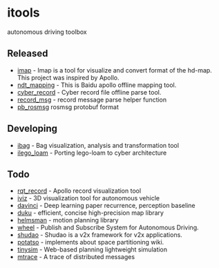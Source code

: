 # itools
autonomous driving toolbox

## Released
* [imap](https://github.com/daohu527/imap) - Imap is a tool for visualize and convert format of the hd-map. This project was inspired by Apollo.
* [ndt_mapping](https://github.com/daohu527/ndt_mapping) - This is Baidu apollo offline mapping tool.
* [cyber_record](https://github.com/daohu527/cyber_record) - Cyber record file offline parse tool.
* [record_msg](https://github.com/daohu527/record_msg) - record message parse helper function
* [pb_rosmsg](https://github.com/daohu527/pb_rosmsg) rosmsg protobuf format

## Developing
* [ibag](https://github.com/daohu527/ibag) - Bag visualization, analysis and transformation tool
* [ilego_loam](https://github.com/daohu527/ilego_loam) - Porting lego-loam to cyber architecture

## Todo
* [rqt_record](https://github.com/daohu527/rqt_record) - Apollo record visualization tool
* [iviz](https://github.com/daohu527/iviz) - 3D visualization tool for autonomous vehicle
* [davinci](https://github.com/daohu527/davinci) - Deep learning paper recurrence, perception baseline
* [duku](https://github.com/daohu527/duku) - efficient, concise high-precision map library
* [helmsman](https://github.com/daohu527/helmsman) - motion planning library
* [wheel](https://github.com/daohu527/wheel) - Publish and Subscribe System for Autonomous Driving.
* [shudao](https://github.com/daohu527/shudao) - Shudao is a v2x framework for v2x applications.
* [potatso](https://github.com/daohu527/potatso) - implements about space partitioning wiki.
* [tinysim](https://github.com/daohu527/tinysim) - Web-based planning lightweight simulation
* [mtrace](https://github.com/daohu527/mtrace) - A trace of distributed messages

